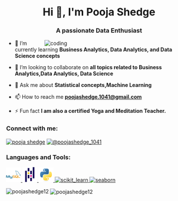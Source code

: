<h1 align="center">Hi 👋, I'm Pooja Shedge</h1>
<h3 align="center">A passionate Data Enthusiast</h3>
<img align = "Right" alt ="coding" width ="400" src = "![image](https://github.com/poojashedge12/Pooja-Shedge/assets/110235823/8003bca3-4721-4fa8-8269-066bfbb3285f)
">

- 🌱 I’m currently learning **Business Analytics, Data Analytics, and Data Science concepts**

- 👯 I’m looking to collaborate on **all topics related to Business Analytics,Data Analytics, Data Science**

- 💬 Ask me about **Statistical concepts,Machine Learning**

- 📫 How to reach me **poojashedge.1041@gmail.com**

- ⚡ Fun fact **I am also a certified Yoga and Meditation Teacher.**

<h3 align="left">Connect with me:</h3>
<p align="left">
<a href="https://linkedin.com/in/pooja shedge" target="blank"><img align="center" src="https://raw.githubusercontent.com/rahuldkjain/github-profile-readme-generator/master/src/images/icons/Social/linked-in-alt.svg" alt="pooja shedge" height="30" width="40" /></a>
<a href="https://www.hackerrank.com/@poojashedge_1041" target="blank"><img align="center" src="https://raw.githubusercontent.com/rahuldkjain/github-profile-readme-generator/master/src/images/icons/Social/hackerrank.svg" alt="@poojashedge_1041" height="30" width="40" /></a>
</p>

<h3 align="left">Languages and Tools:</h3>
<p align="left"> <a href="https://www.mysql.com/" target="_blank" rel="noreferrer"> <img src="https://raw.githubusercontent.com/devicons/devicon/master/icons/mysql/mysql-original-wordmark.svg" alt="mysql" width="40" height="40"/> </a> <a href="https://pandas.pydata.org/" target="_blank" rel="noreferrer"> <img src="https://raw.githubusercontent.com/devicons/devicon/2ae2a900d2f041da66e950e4d48052658d850630/icons/pandas/pandas-original.svg" alt="pandas" width="40" height="40"/> </a> <a href="https://www.python.org" target="_blank" rel="noreferrer"> <img src="https://raw.githubusercontent.com/devicons/devicon/master/icons/python/python-original.svg" alt="python" width="40" height="40"/> </a> <a href="https://scikit-learn.org/" target="_blank" rel="noreferrer"> <img src="https://upload.wikimedia.org/wikipedia/commons/0/05/Scikit_learn_logo_small.svg" alt="scikit_learn" width="40" height="40"/> </a> <a href="https://seaborn.pydata.org/" target="_blank" rel="noreferrer"> <img src="https://seaborn.pydata.org/_images/logo-mark-lightbg.svg" alt="seaborn" width="40" height="40"/> </a> </p>

<p><img align="left" src="https://github-readme-stats.vercel.app/api/top-langs?username=poojashedge12&show_icons=true&locale=en&layout=compact" alt="poojashedge12" /></p>

<p>&nbsp;<img align="center" src="https://github-readme-stats.vercel.app/api?username=poojashedge12&show_icons=true&locale=en" alt="poojashedge12" /></p>
